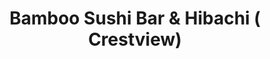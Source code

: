 ---
layout: place
title: Bamboo Sushi Bar & Hibachi ( Crestview)
permalink: /florida/crestview/bamboo-sushi-bar-hibachi-crestview.html
stateAbbr: FL
stateName: Florida
cityName: Crestview
seo:
  type: restaurant
  links: null
place_id: ChIJj1K-oENzkYgRqr9lijHCao0
photos:
  - name: >-
      places/ChIJj1K-oENzkYgRqr9lijHCao0/photos/AeeoHcIY-jGXHJarzfpu08xvUnt_Rn3WafQsVCbGzZXlu7_-E6bac80uXYCFY_-QHSd5UmdaITs_5vDfbkbJEUd51l1FKfsU18kCbVX14XpUkT-T2T6wLHLNk0u1zJpAFmtUz0W9heamCiIHtdzwg_GCuFWNAJCXLb_rwvDxHo_8muAhjqaNfjqIGiiMXT3vRp8_pGb-u9pxmSmgMtdXzSxF-oEaDnz7P_8Clgd8ub6WJW4-HHn6jusPgTYqC3KpTV2os8Zrl0zQ5Oyr4n2I5ixQeTLf8xGYV8NWMDs7kepKA9o
    widthPx: 4800
    heightPx: 3840
    authorAttributions:
      - displayName: Bamboo Sushi Bar & Hibachi ( Crestview)
        uri: https://maps.google.com/maps/contrib/114190445310744705549
        photoUri: >-
          https://lh3.googleusercontent.com/a-/ALV-UjXb4gRSbxT116gP-ad2mOXlpqED0szq71uleTxChGeUyecJqg=s100-p-k-no-mo
    flagContentUri: >-
      https://www.google.com/local/imagery/report/?cb_client=maps_api_places.places_api&image_key=!1e10!2sAF1QipNEN6kqOqwD5x8au7i7blC34KUtJHUIyxiHNAg&hl=en-US
    googleMapsUri: >-
      https://www.google.com/maps/place//data=!3m4!1e2!3m2!1sAF1QipNEN6kqOqwD5x8au7i7blC34KUtJHUIyxiHNAg!2e10!4m2!3m1!1s0x88917343a0be528f:0x8d6ac2318a65bfaa
  - name: >-
      places/ChIJj1K-oENzkYgRqr9lijHCao0/photos/AeeoHcJNw5SuiAakPmPVMchoy_K8G0btLgugf3SE2UNXlNfo7Vpo73kPn0U_eFsDpogZOY0mPCCIXUiv6rca8tyBQ8mE2UHw2o7vowIKWZJwmHvXw8NSaJmX0WfRUnjui0eoWTS4j8yqxteghdSK94kJMse9sKSkkDcf_eyMxQ4hYgyifOEnT_-l3m2--EaqRYTEJx4zHx2OLHGcWnWvlleN6K8kCQs477Znopro3PV2M7Dd7RaBM2K0BzhaSImTlZFCkbpE_WhL2NBAIkRH97OkM5dgtGdlc4U1IHZfxfW1uTI
    widthPx: 1896
    heightPx: 1546
    authorAttributions:
      - displayName: Bamboo Sushi Bar & Hibachi ( Crestview)
        uri: https://maps.google.com/maps/contrib/114190445310744705549
        photoUri: >-
          https://lh3.googleusercontent.com/a-/ALV-UjXb4gRSbxT116gP-ad2mOXlpqED0szq71uleTxChGeUyecJqg=s100-p-k-no-mo
    flagContentUri: >-
      https://www.google.com/local/imagery/report/?cb_client=maps_api_places.places_api&image_key=!1e10!2sAF1QipOv2K7jB78vo-qZxOOufsHMd1U9DN9tbQaEILs&hl=en-US
    googleMapsUri: >-
      https://www.google.com/maps/place//data=!3m4!1e2!3m2!1sAF1QipOv2K7jB78vo-qZxOOufsHMd1U9DN9tbQaEILs!2e10!4m2!3m1!1s0x88917343a0be528f:0x8d6ac2318a65bfaa
  - name: >-
      places/ChIJj1K-oENzkYgRqr9lijHCao0/photos/AeeoHcJQJquFO2et0MtcUydiubg87Yo5d457_BUq2OL3qXPkFhoeRFdnezKj-c98QmiA8pTYDTXiCwKm21awQ3BDj_4iJM2P1CYJa-8kBnssnPFHEk844FVfrZXp4I3X6pu31DoHlTjI5dEFCDcGG0RRmLNLavGKLDLkkfN65PWhwFfi1_Q5x7BbowBg9NlGW_h6lzzVXDy1eLWtIcyb-ZUPNbhWYZ_kzg4eO17uj1iHgnMlNaGyVKJXiwhkCSZW8nnSnHAV6ypZLKBv_lY9Fj6cFk81AjepSIil_0_mcxNBnDay7ErX8uVoIWQR9aMI62hpuk6yJ4Nh0APFgZVQQ269cEb-qUbnFTCnm3Rp3-R7uFoVy6ybKxfcZIh0GGBxY81Llayy2VBkMYo8Nc4uBtk7TRtgeWhHr5GYEPyLCku9KzOgqB8n
    widthPx: 3072
    heightPx: 4080
    authorAttributions:
      - displayName: Ally Brady
        uri: https://maps.google.com/maps/contrib/100532968472064058428
        photoUri: >-
          https://lh3.googleusercontent.com/a-/ALV-UjW5UaE1Anf8SHMQwLjBlgRvHkw0g7n2zxjUutsMEg-TVsV2Evu-fw=s100-p-k-no-mo
    flagContentUri: >-
      https://www.google.com/local/imagery/report/?cb_client=maps_api_places.places_api&image_key=!1e10!2sCIHM0ogKEICAgMCInaTttwE&hl=en-US
    googleMapsUri: >-
      https://www.google.com/maps/place//data=!3m4!1e2!3m2!1sCIHM0ogKEICAgMCInaTttwE!2e10!4m2!3m1!1s0x88917343a0be528f:0x8d6ac2318a65bfaa
  - name: >-
      places/ChIJj1K-oENzkYgRqr9lijHCao0/photos/AeeoHcJ8SOOXQZLc-5gOd0eiEx2Fzq97t7Jwe3EDENZL2ectzRslIbHOaunIPt2AJkgh0On9-7JhG27vF4KNHU0krQzorBDbADox4HyHSe1tUYLKROy9QGXzzwaji1ttGnCWfvzzaWQ04DyaZ657qiBAfpY9ojPvgqlAB3TmOF9AWSOjJVCz7bxFKWTzYrZlRI3f0r8PZSZBvwh7PFcgMqU3SsI1BBRszUaCgGV--uZ844Z-ceMG2qajeHptjOr77DThDG74HhVAOL_wmUtR4iWRO3AwFQ4UEaH4NIEIMd5lRKLrT31bTQrD6s5mh-K89rD7x7IEh-OsQikQgjp1cm9F0myKBoA4u6zu3A15Rt6gDd8FYERcbLlRCbgrC3fy5mr24u5ScQxlAufNVTkYTyX-JzSLuNyqdxB_9vNJABb_sBRH3w
    widthPx: 4032
    heightPx: 3024
    authorAttributions:
      - displayName: gee linton
        uri: https://maps.google.com/maps/contrib/107127126671121256734
        photoUri: >-
          https://lh3.googleusercontent.com/a-/ALV-UjV7XkKTIHlunoPBUmSTXyKVCJKqErQ9SbLfJotEmQFqBV8UJ9bltA=s100-p-k-no-mo
    flagContentUri: >-
      https://www.google.com/local/imagery/report/?cb_client=maps_api_places.places_api&image_key=!1e10!2sCIHM0ogKEICAgICHzPe1bA&hl=en-US
    googleMapsUri: >-
      https://www.google.com/maps/place//data=!3m4!1e2!3m2!1sCIHM0ogKEICAgICHzPe1bA!2e10!4m2!3m1!1s0x88917343a0be528f:0x8d6ac2318a65bfaa
  - name: >-
      places/ChIJj1K-oENzkYgRqr9lijHCao0/photos/AeeoHcK5lKR9Q-3TzFI4wVM7JzhT6wR6cNK5zZ1OtN0KnYX5axyM_kFSDb9oFutVJjY-XOH1cHhHb8ig1REBtTDVqRInN0RD51hg2GkEsOqgYzBFcnz-qXHYjoofaTYeef1d8o_zWRf8e-3J75jMy_MkiMtdAaAcERzGjjjFv2ykwP9abe5xUfj8aWGUkjlMG_YeWU0XvIjJdOyTZ4GiAHmosxLPTOJfeXTA9mgVPSlMZPEdGpLKSs2Rh8AMN3uhy3A0gtUr-PW3fdoQ4_oA7inoo3exqzhBmXe-kcMlE4rl6HNfSOd3swZWtvgTq7AMZ-FF4AWPiCyVAvaVWVkBryf_KdPC8rRNX7iltsdRWPMOhXxVGJ78rveKGb5-0nUX8PJwRYvZ8sUtFlBow7SH6_xiJWza1OY1jODGbDw5eo85mf3xssGX
    widthPx: 3000
    heightPx: 4000
    authorAttributions:
      - displayName: Greg S
        uri: https://maps.google.com/maps/contrib/104590906035826047174
        photoUri: >-
          https://lh3.googleusercontent.com/a-/ALV-UjUOaKvPisrIx5fhxpzTBhjvCGBRMA0JTf8bK7UcrrOiei3FcyKQ=s100-p-k-no-mo
    flagContentUri: >-
      https://www.google.com/local/imagery/report/?cb_client=maps_api_places.places_api&image_key=!1e10!2sCIHM0ogKEICAgICjgKXWowE&hl=en-US
    googleMapsUri: >-
      https://www.google.com/maps/place//data=!3m4!1e2!3m2!1sCIHM0ogKEICAgICjgKXWowE!2e10!4m2!3m1!1s0x88917343a0be528f:0x8d6ac2318a65bfaa
  - name: >-
      places/ChIJj1K-oENzkYgRqr9lijHCao0/photos/AeeoHcI7108NAzrbPcNoSqGUUZ81T3_j_Tm_WwsKnb2gCJzVrzwpZkxqoTlAE-d3BdctuajzFOR5iYFXTInuTVcIlovNUGO1lN108rR2pz5xmCTT14d1bbzevWVtJ0m9snzgHEPKOY8sTD3gFEdzASkPz6Xjx_nOLDgTW5czig3Ck_CiWwbnzkClnEOtIvXBdJLVtojKjHASmTCYp1AQMxl41ISCHUlZDvPtkRDHSxUS3nVwsUYfurTjW3BoV1bFHcMqKCwYbAHElN-SzdE7lLKJtjQHaQJAoChUpJqvlOC2ufs
    widthPx: 4693
    heightPx: 3754
    authorAttributions:
      - displayName: Bamboo Sushi Bar & Hibachi ( Crestview)
        uri: https://maps.google.com/maps/contrib/114190445310744705549
        photoUri: >-
          https://lh3.googleusercontent.com/a-/ALV-UjXb4gRSbxT116gP-ad2mOXlpqED0szq71uleTxChGeUyecJqg=s100-p-k-no-mo
    flagContentUri: >-
      https://www.google.com/local/imagery/report/?cb_client=maps_api_places.places_api&image_key=!1e10!2sAF1QipPp7UeZgRU5wdbLqHsenQUeo4g7Y3x-vEdbeVs&hl=en-US
    googleMapsUri: >-
      https://www.google.com/maps/place//data=!3m4!1e2!3m2!1sAF1QipPp7UeZgRU5wdbLqHsenQUeo4g7Y3x-vEdbeVs!2e10!4m2!3m1!1s0x88917343a0be528f:0x8d6ac2318a65bfaa
  - name: >-
      places/ChIJj1K-oENzkYgRqr9lijHCao0/photos/AeeoHcI-B7Hq5nsVqBLg0jQj7Na1HaT80rMzT6W7kefQ2zIWSTnQi9jN5eA_5i0Zb7AXd0wQQKh7GmhszuuweUAaC3FlUg9SOdQu0roGZHtartMDHMcZMlXsGhTH13x0_IYI4_kSdXiRVcKWWp5vHtppBrvB7nWMR5rx5knGGd_7Hk2JeYjhEDhuhi5OSoIidL97sKZ8cDh0bSB89U0LOeWmOms1ieAPezjjSzs8AKsN1urNpX6vEynZ_Ujl07wO4U-GASp5wAY9sMPsbjldOoorM1_S7oTuj6VMvMFlcRMPvzY
    widthPx: 4800
    heightPx: 3840
    authorAttributions:
      - displayName: Bamboo Sushi Bar & Hibachi ( Crestview)
        uri: https://maps.google.com/maps/contrib/114190445310744705549
        photoUri: >-
          https://lh3.googleusercontent.com/a-/ALV-UjXb4gRSbxT116gP-ad2mOXlpqED0szq71uleTxChGeUyecJqg=s100-p-k-no-mo
    flagContentUri: >-
      https://www.google.com/local/imagery/report/?cb_client=maps_api_places.places_api&image_key=!1e10!2sAF1QipNnLLi7URetFZ6VR8T6kN-fTgQ9HmQySAa2bHI&hl=en-US
    googleMapsUri: >-
      https://www.google.com/maps/place//data=!3m4!1e2!3m2!1sAF1QipNnLLi7URetFZ6VR8T6kN-fTgQ9HmQySAa2bHI!2e10!4m2!3m1!1s0x88917343a0be528f:0x8d6ac2318a65bfaa
  - name: >-
      places/ChIJj1K-oENzkYgRqr9lijHCao0/photos/AeeoHcK5N9KtW7AunCokgaEEAJWC_SiQedkFvKhfiAm94dmHSWv6YZgICOvMSLGcNR5YnZCujBDcHoDmTlOCioRtXTmAb0usEabelC8A5TnYhXLKdxkuENjSpNdgVaMccfoKlAIWVmytefAsNusc5P-cUCoV63fwKvzun67atvxjligim6sa11fGrdlMdqrxymXQzKr4VgQLoISJnbM_-9oZs055wQL2adh8BrI-_kdWtUT0OmeCZLW6RmVrbDZR5suqR7LUV9AVZjwhLxHEJc2chHBEJx9Fac1DfVRad10uJ90
    widthPx: 2048
    heightPx: 1365
    authorAttributions:
      - displayName: Bamboo Sushi Bar & Hibachi ( Crestview)
        uri: https://maps.google.com/maps/contrib/114190445310744705549
        photoUri: >-
          https://lh3.googleusercontent.com/a-/ALV-UjXb4gRSbxT116gP-ad2mOXlpqED0szq71uleTxChGeUyecJqg=s100-p-k-no-mo
    flagContentUri: >-
      https://www.google.com/local/imagery/report/?cb_client=maps_api_places.places_api&image_key=!1e10!2sAF1QipMOQH1HTvqLiJBuosXyPd7Gvm2bJo5AZUJIlOg&hl=en-US
    googleMapsUri: >-
      https://www.google.com/maps/place//data=!3m4!1e2!3m2!1sAF1QipMOQH1HTvqLiJBuosXyPd7Gvm2bJo5AZUJIlOg!2e10!4m2!3m1!1s0x88917343a0be528f:0x8d6ac2318a65bfaa
  - name: >-
      places/ChIJj1K-oENzkYgRqr9lijHCao0/photos/AeeoHcLCN08_qoJNX6H6By_x3HbrMOgbFCGwVmyERyW0JWhP2xNjiSTdHEgyx2YaeZFH-z-ZocJJuI5bNu4pwmVbK41HIPRDpto8XJSYB4hpScXURAQsrhnGTdhFl8geyubyNU5CpwsymhLwkUHoaIo2KS4QTp4uGsp4QaIQpVN_pri-g6rSjzNRMIPqbCPSdVYsVUIlviH4uVKYzXPXC5d0XVok46GImw4ZWgSG7WiQgCq35dDIToKUFG73OCWCKSYVeVJpHmngxzAk8oEGS9B0v8m_i5wM0htfEOBDZCTSUjs
    widthPx: 2048
    heightPx: 1365
    authorAttributions:
      - displayName: Bamboo Sushi Bar & Hibachi ( Crestview)
        uri: https://maps.google.com/maps/contrib/114190445310744705549
        photoUri: >-
          https://lh3.googleusercontent.com/a-/ALV-UjXb4gRSbxT116gP-ad2mOXlpqED0szq71uleTxChGeUyecJqg=s100-p-k-no-mo
    flagContentUri: >-
      https://www.google.com/local/imagery/report/?cb_client=maps_api_places.places_api&image_key=!1e10!2sAF1QipNQdgqcyXr3puWNKKaVwNEle3ddqXamYmVtpdg&hl=en-US
    googleMapsUri: >-
      https://www.google.com/maps/place//data=!3m4!1e2!3m2!1sAF1QipNQdgqcyXr3puWNKKaVwNEle3ddqXamYmVtpdg!2e10!4m2!3m1!1s0x88917343a0be528f:0x8d6ac2318a65bfaa
  - name: >-
      places/ChIJj1K-oENzkYgRqr9lijHCao0/photos/AeeoHcIJOK5XSUDVjkEuVCJLEsElmEHfZJdta08xEnhOFWixQQRKsbLNOO-VE7Sk3Ne-SRSTn_ckoP7CCXCaG7BhizxP2_X_QLxx7Lr2w0LToPLtdDSdxmWhoryT4noK8w8ae1dyRty29rffmD0tV5yizi471KdZnhj-QzpqNS5FGh9_wdYEFRugAbHASypjinYXRt3k5NNaSu49niwSppV8Zf8q7Sz6vEqbIGRtGQffisAKNRkqd5ExjBYfTWKfL02Khc4On6gprdm0nE7xQWApeJRlEVFV3_RDQac-IYZ73M4Wc1AwFmLRCZuEjlD30j1b2AWKVD8ENJVVXm0EfqoEClCOYW_PLRwe6_nPzj43FNFhD0TETLxiObe2e0klL4gheJtdCOBKDAmTOEw2W5J_0GlUYnH6GtTSpjcPUrtG-Zm1mw
    widthPx: 4032
    heightPx: 3024
    authorAttributions:
      - displayName: gee linton
        uri: https://maps.google.com/maps/contrib/107127126671121256734
        photoUri: >-
          https://lh3.googleusercontent.com/a-/ALV-UjV7XkKTIHlunoPBUmSTXyKVCJKqErQ9SbLfJotEmQFqBV8UJ9bltA=s100-p-k-no-mo
    flagContentUri: >-
      https://www.google.com/local/imagery/report/?cb_client=maps_api_places.places_api&image_key=!1e10!2sCIHM0ogKEICAgID1js7eFA&hl=en-US
    googleMapsUri: >-
      https://www.google.com/maps/place//data=!3m4!1e2!3m2!1sCIHM0ogKEICAgID1js7eFA!2e10!4m2!3m1!1s0x88917343a0be528f:0x8d6ac2318a65bfaa
address: 2509 S Ferdon Blvd, Crestview, FL 32536, USA
street: 2509 S Ferdon Blvd
city: Crestview
state: FL
zip: '32536'
country: USA
neighborhood: null
latitude: '30.733585'
longitude: '-86.564303'
accessibility_options:
  wheelchairAccessibleParking: true
  wheelchairAccessibleEntrance: true
  wheelchairAccessibleRestroom: true
  wheelchairAccessibleSeating: true
business_status: OPERATIONAL
name: Bamboo Sushi Bar & Hibachi ( Crestview)
google_maps_links:
  directionsUri: >-
    https://www.google.com/maps/dir//''/data=!4m7!4m6!1m1!4e2!1m2!1m1!1s0x88917343a0be528f:0x8d6ac2318a65bfaa!3e0
  placeUri: https://maps.google.com/?cid=10190170624910278570
  writeAReviewUri: >-
    https://www.google.com/maps/place//data=!4m3!3m2!1s0x88917343a0be528f:0x8d6ac2318a65bfaa!12e1
  reviewsUri: >-
    https://www.google.com/maps/place//data=!4m4!3m3!1s0x88917343a0be528f:0x8d6ac2318a65bfaa!9m1!1b1
  photosUri: >-
    https://www.google.com/maps/place//data=!4m3!3m2!1s0x88917343a0be528f:0x8d6ac2318a65bfaa!10e5
primary_type: Sushi Restaurant
opening_hours:
  regular: null
  current: null
secondary_opening_hours:
  regular:
    weekdayDescriptions: null
    type: null
  current:
    weekdayDescriptions: null
    type: null
phone: null
price_level: null
price_range: null
rating: null
rating_count: 0
website: null
description: >-
  Explore Bamboo Sushi Bar & Hibachi in Crestview, FL$$$Bamboo Sushi Bar &
  Hibachi in Crestview, Florida, stands out as a welcoming hub for
  Japanese-inspired dining, featuring a variety of fresh sushi and hibachi
  options that appeal to those seeking casual meals. This spot emphasizes
  accessibility with wheelchair-friendly parking, entrances, and seating, making
  it easy for everyone to enjoy a relaxed outing. Its menu likely showcases
  creative rolls and grilled favorites, drawing in locals looking for authentic
  flavors in a laid-back setting. For anyone exploring sushi restaurants near
  you, the convenient location on South Ferdon Boulevard adds to its charm as a
  go-to choice for everyday dining.
generative_summary: >-
  Explore Bamboo Sushi Bar & Hibachi in Crestview, FL$$$Bamboo Sushi Bar &
  Hibachi in Crestview, Florida, stands out as a welcoming hub for
  Japanese-inspired dining, featuring a variety of fresh sushi and hibachi
  options that appeal to those seeking casual meals. This spot emphasizes
  accessibility with wheelchair-friendly parking, entrances, and seating, making
  it easy for everyone to enjoy a relaxed outing. Its menu likely showcases
  creative rolls and grilled favorites, drawing in locals looking for authentic
  flavors in a laid-back setting. For anyone exploring sushi restaurants near
  you, the convenient location on South Ferdon Boulevard adds to its charm as a
  go-to choice for everyday dining.
generative_disclosure: Summarized by AI using the Grok-3-Mini model.
reviews: null
review_summary: >-
  Insights from Visitor Feedback$$$Visitors to this sushi spot often highlight
  the fresh, high-quality ingredients that make every bite memorable, turning it
  into a reliable pick for Japanese cuisine fans. Many enjoy the lively hibachi
  presentations and generous portions that add fun to the meal without
  overwhelming the palate. Feedback frequently notes the welcoming vibe and
  efficient service, helping it stand out among top-rated sushi places nearby.
  Overall, it's praised as a solid option for casual gatherings, with most
  agreeing that the experience delivers good value and satisfying flavors for
  those craving authentic dishes.
review_disclosure: Summarized by AI using the Grok-3-Mini model.
parking_options: null
payment_options: null
allow_dogs: null
curbside_pickup: null
delivery: null
dine_in: null
good_for_children: null
good_for_groups: null
good_for_sports: null
live_music: null
menu_for_children: null
outdoor_seating: null
reservable: null
restroom: null
serves_beer: null
serves_breakfast: null
serves_brunch: null
serves_cocktails: null
serves_coffee: null
serves_dinner: null
serves_dessert: null
serves_lunch: null
serves_vegetarian_food: null
serves_wine: null
takeout: null
update_category: pro
places_description: null

---